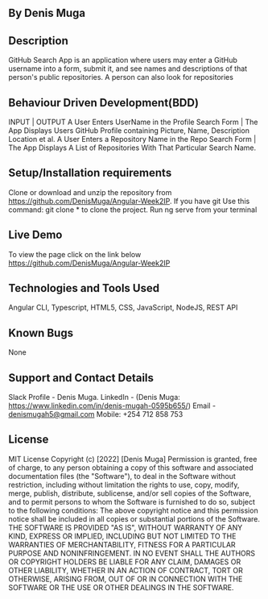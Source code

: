 ## By Denis Muga
## Description
GitHub Search App is an application where users may enter a GitHub username into a form, submit it, and see names and descriptions of that person's public repositories. A person can also look for repositories

## Behaviour Driven Development(BDD)
INPUT                                             |   OUTPUT
A User Enters UserName in the Profile Search Form | The App Displays Users GitHub Profile containing Picture, Name, Description Location et al.
A User Enters a Repository Name in the Repo Search Form | The App Displays A List of Repositories With That Particular Search Name.

## Setup/Installation requirements
Clone or download and unzip the repository from https://github.com/DenisMuga/Angular-Week2IP. If you have git Use this command: git clone * to clone the project. Run ng serve from your terminal

## Live Demo
To view the page click on the link below https://github.com/DenisMuga/Angular-Week2IP

## Technologies and Tools Used
Angular CLI, Typescript, HTML5, CSS, JavaScript, NodeJS, REST API

## Known Bugs
None

## Support and Contact Details
Slack Profile - Denis Muga. LinkedIn - (Denis Muga: https://www.linkedin.com/in/denis-mugah-0595b655/) Email - denismugah5@gmail.com Mobile: +254 712 858 753

## License
MIT License Copyright (c) [2022] [Denis Muga] Permission is granted, free of charge, to any person obtaining a copy of this software and associated documentation files (the "Software"), to deal in the Software without restriction, including without limitation the rights to use, copy, modify, merge, publish, distribute, sublicense, and/or sell copies of the Software, and to permit persons to whom the Software is furnished to do so, subject to the following conditions: The above copyright notice and this permission notice shall be included in all copies or substantial portions of the Software. THE SOFTWARE IS PROVIDED "AS IS", WITHOUT WARRANTY OF ANY KIND, EXPRESS OR IMPLIED, INCLUDING BUT NOT LIMITED TO THE WARRANTIES OF MERCHANTABILITY, FITNESS FOR A PARTICULAR PURPOSE AND NONINFRINGEMENT. IN NO EVENT SHALL THE AUTHORS OR COPYRIGHT HOLDERS BE LIABLE FOR ANY CLAIM, DAMAGES OR OTHER LIABILITY, WHETHER IN AN ACTION OF CONTRACT, TORT OR OTHERWISE, ARISING FROM, OUT OF OR IN CONNECTION WITH THE SOFTWARE OR THE USE OR OTHER DEALINGS IN THE SOFTWARE.